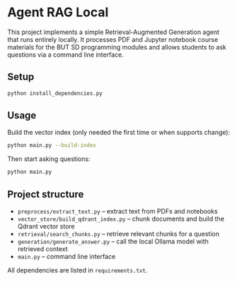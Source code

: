 # Agent RAG Local

This project implements a simple Retrieval-Augmented Generation agent that runs entirely locally. It processes PDF and Jupyter notebook course materials for the BUT SD programming modules and allows students to ask questions via a command line interface.

## Setup

```bash
python install_dependencies.py
```

## Usage

Build the vector index (only needed the first time or when supports change):

```bash
python main.py --build-index
```

Then start asking questions:

```bash
python main.py
```

## Project structure

- `preprocess/extract_text.py` – extract text from PDFs and notebooks
- `vector_store/build_qdrant_index.py` – chunk documents and build the Qdrant vector store
- `retrieval/search_chunks.py` – retrieve relevant chunks for a question
- `generation/generate_answer.py` – call the local Ollama model with retrieved context
- `main.py` – command line interface

All dependencies are listed in `requirements.txt`.
